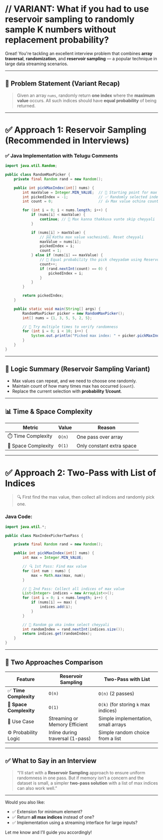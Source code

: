 # // VARIANT: What if you had to use reservoir sampling to randomly sample K numbers without replacement probability?

Great! You're tackling an excellent interview problem that combines **array traversal**, **randomization**, and **reservoir sampling** — a popular technique in large data streaming scenarios.

---

## 🔁 Problem Statement (Variant Recap)

> Given an array `nums`, randomly return **one index** where the **maximum value** occurs. All such indices should have **equal probability** of being returned.

---

# ✅ Approach 1: Reservoir Sampling (Recommended in Interviews)

### ✅ Java Implementation with Telugu Comments

```java
import java.util.Random;

public class RandomMaxPicker {
    private final Random rand = new Random();

    public int pickMaxIndex(int[] nums) {
        int maxValue = Integer.MIN_VALUE;  // 🧠 Starting point for max
        int pickedIndex = -1;              // ✅ Randomly selected index of max
        int count = 0;                     // 👍 Max value ochina count ni track cheyyadam

        for (int i = 0; i < nums.length; i++) {
            if (nums[i] < maxValue) {
                continue; // 🧪 Max kanna thakkuva vunte skip cheyyali
            }

            if (nums[i] > maxValue) {
                // 🆕 Kotha max value vachesindi. Reset cheyyali
                maxValue = nums[i];
                pickedIndex = i;
                count = 1;
            } else if (nums[i] == maxValue) {
                // 🎲 Equal probability tho pick cheyyadam using Reservoir Sampling
                count++;
                if (rand.nextInt(count) == 0) {
                    pickedIndex = i;
                }
            }
        }

        return pickedIndex;
    }

    public static void main(String[] args) {
        RandomMaxPicker picker = new RandomMaxPicker();
        int[] nums = {1, 3, 5, 5, 2, 5};

        // 🔁 Try multiple times to verify randomness
        for (int i = 0; i < 10; i++) {
            System.out.println("Picked max index: " + picker.pickMaxIndex(nums));
        }
    }
}
```

---

## 🧠 Logic Summary (Reservoir Sampling Variant)

* Max values can repeat, and we need to choose one randomly.
* Maintain count of how many times max has occurred (`count`).
* Replace the current selection with **probability 1/count**.

---

## 📊 Time & Space Complexity

| Metric              | Value  | Reason                    |
| ------------------- | ------ | ------------------------- |
| ⏱️ Time Complexity  | `O(n)` | One pass over array       |
| 🧠 Space Complexity | `O(1)` | Only constant extra space |

---

# ✅ Approach 2: Two-Pass with List of Indices

> 🔍 First find the max value, then collect all indices and randomly pick one.

### Java Code:

```java
import java.util.*;

public class MaxIndexPickerTwoPass {

    private final Random rand = new Random();

    public int pickMaxIndex(int[] nums) {
        int max = Integer.MIN_VALUE;

        // 🔍 1st Pass: Find max value
        for (int num : nums) {
            max = Math.max(max, num);
        }

        // 🧺 2nd Pass: Collect all indices of max value
        List<Integer> indices = new ArrayList<>();
        for (int i = 0; i < nums.length; i++) {
            if (nums[i] == max) {
                indices.add(i);
            }
        }

        // 🎲 Random ga oka index select cheyyali
        int randomIndex = rand.nextInt(indices.size());
        return indices.get(randomIndex);
    }
}
```

---

## 🔁 Two Approaches Comparison

| Feature                 | **Reservoir Sampling**           | **Two-Pass with List**               |
| ----------------------- | -------------------------------- | ------------------------------------ |
| ✅ **Time Complexity**   | `O(n)`                           | `O(n)` (2 passes)                    |
| 💾 **Space Complexity** | `O(1)`                           | `O(k)` (for storing `k` max indices) |
| 🎯 Use Case             | Streaming or Memory Efficient    | Simple implementation, small arrays  |
| ⚙️ Probability Logic    | Inline during traversal (1-pass) | Simple random choice from a list     |

---

## ✅ What to Say in an Interview

> “I’ll start with a **Reservoir Sampling** approach to ensure uniform randomness in one pass. But if memory isn’t a concern and the dataset is small, a simpler **two-pass solution** with a list of max indices can also work well.”

---

Would you also like:

* ✅ Extension for minimum element?
* ✅ Return **all max indices** instead of one?
* ✅ Implementation using a streaming interface for large inputs?

Let me know and I’ll guide you accordingly!
